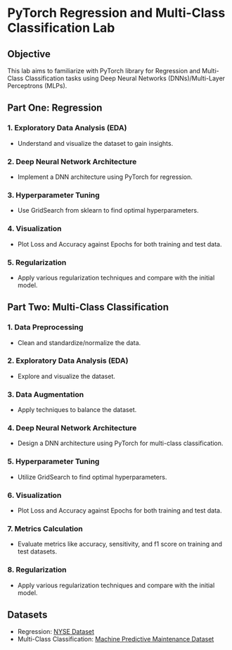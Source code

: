 # PyTorch Regression and Multi-Class Classification Lab

## Objective
This lab aims to familiarize with PyTorch library for Regression and Multi-Class Classification tasks using Deep Neural Networks (DNNs)/Multi-Layer Perceptrons (MLPs).

## Part One: Regression

### 1. Exploratory Data Analysis (EDA)
- Understand and visualize the dataset to gain insights.

### 2. Deep Neural Network Architecture
- Implement a DNN architecture using PyTorch for regression.

### 3. Hyperparameter Tuning
- Use GridSearch from sklearn to find optimal hyperparameters.

### 4. Visualization
- Plot Loss and Accuracy against Epochs for both training and test data.

### 5. Regularization
- Apply various regularization techniques and compare with the initial model.

## Part Two: Multi-Class Classification

### 1. Data Preprocessing
- Clean and standardize/normalize the data.

### 2. Exploratory Data Analysis (EDA)
- Explore and visualize the dataset.

### 3. Data Augmentation
- Apply techniques to balance the dataset.

### 4. Deep Neural Network Architecture
- Design a DNN architecture using PyTorch for multi-class classification.

### 5. Hyperparameter Tuning
- Utilize GridSearch to find optimal hyperparameters.

### 6. Visualization
- Plot Loss and Accuracy against Epochs for both training and test data.

### 7. Metrics Calculation
- Evaluate metrics like accuracy, sensitivity, and f1 score on training and test datasets.

### 8. Regularization
- Apply various regularization techniques and compare with the initial model.

## Datasets
- Regression: [NYSE Dataset](https://www.kaggle.com/datasets/dgawlik/nyse)
- Multi-Class Classification: [Machine Predictive Maintenance Dataset](https://www.kaggle.com/datasets/shivamb/machine-predictive-maintenance-classification)

